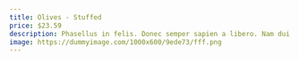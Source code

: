 ```yaml
---
title: Olives - Stuffed
price: $23.59
description: Phasellus in felis. Donec semper sapien a libero. Nam dui.
image: https://dummyimage.com/1000x600/9ede73/fff.png
---
```

